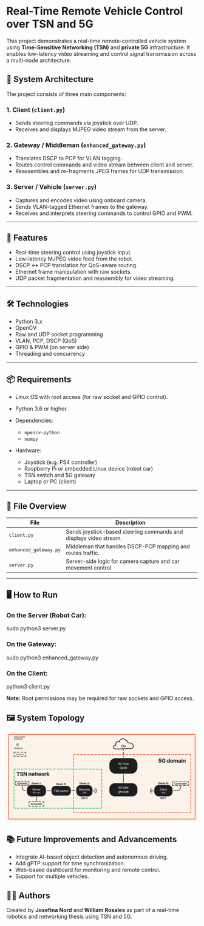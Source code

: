 # Real-Time Remote Vehicle Control over TSN and 5G

This project demonstrates a real-time remote-controlled vehicle system using **Time-Sensitive Networking (TSN)** and **private 5G** infrastructure. It enables low-latency video streaming and control signal transmission across a multi-node architecture.

## 🚗 System Architecture

The project consists of three main components:

### 1. Client (`client.py`)
- Sends steering commands via joystick over UDP.
- Receives and displays MJPEG video stream from the server.

### 2. Gateway / Middleman (`enhanced_gateway.py`)
- Translates DSCP to PCP for VLAN tagging.
- Routes control commands and video stream between client and server.
- Reassembles and re-fragments JPEG frames for UDP transmission.

### 3. Server / Vehicle (`server.py`)
- Captures and encodes video using onboard camera.
- Sends VLAN-tagged Ethernet frames to the gateway.
- Receives and interprets steering commands to control GPIO and PWM.

---

## 🧠 Features

- Real-time steering control using joystick input.
- Low-latency MJPEG video feed from the robot.
- DSCP ↔ PCP translation for QoS-aware routing.
- Ethernet frame manipulation with raw sockets.
- UDP packet fragmentation and reassembly for video streaming.

---

## 🛠️ Technologies

- Python 3.x
- OpenCV
- Raw and UDP socket programming
- VLAN, PCP, DSCP (QoS)
- GPIO & PWM (on server side)
- Threading and concurrency

---

## 📦 Requirements

- Linux OS with root access (for raw socket and GPIO control).
- Python 3.6 or higher.
- Dependencies:
  - `opencv-python`
  - `numpy`

- Hardware:
  - Joystick (e.g. PS4 controller)
  - Raspberry Pi or embedded Linux device (robot car)
  - TSN switch and 5G gateway
  - Laptop or PC (client)

---

## 📁 File Overview

| File               | Description                                                         |
|--------------------|----------------------------------------------------------------------|
| `client.py`        | Sends joystick-based steering commands and displays video stream.    |
| `enhanced_gateway.py` | Middleman that handles DSCP-PCP mapping and routes traffic.        |
| `server.py`        | Server-side logic for camera capture and car movement control.       |

---

## 🖥️ How to Run

### On the Server (Robot Car):
sudo python3 server.py

### On the Gateway:
sudo python3 enhanced_gateway.py

### On the Client:
python3 client.py

**Note:** Root permissions may be required for raw sockets and GPIO access.

## 🖼️ System Topology
![System Topology](topology_diagram_2.png)


## 📚 Future Improvements and Advancements

- Integrate AI-based object detection and autonomous driving.
- Add gPTP support for time synchronization.
- Web-based dashboard for monitoring and remote control.
- Support for multiple vehicles.

## 👩‍💻 Authors

Created by **Josefina Nord** and **William Rosales** as part of a real-time robotics and networking thesis using TSN and 5G.
